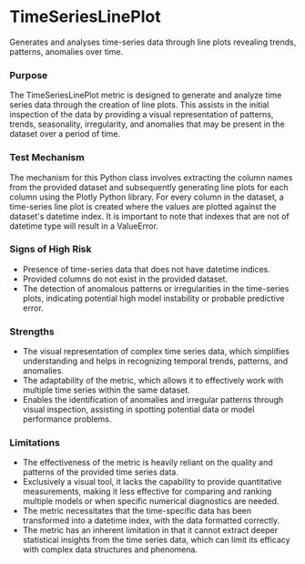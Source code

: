# TimeSeriesLinePlot

Generates and analyses time-series data through line plots revealing trends, patterns, anomalies over time.

### Purpose

The TimeSeriesLinePlot metric is designed to generate and analyze time series data through the creation of line
plots. This assists in the initial inspection of the data by providing a visual representation of patterns, trends,
seasonality, irregularity, and anomalies that may be present in the dataset over a period of time.

### Test Mechanism

The mechanism for this Python class involves extracting the column names from the provided dataset and subsequently
generating line plots for each column using the Plotly Python library. For every column in the dataset, a
time-series line plot is created where the values are plotted against the dataset's datetime index. It is important
to note that indexes that are not of datetime type will result in a ValueError.

### Signs of High Risk

- Presence of time-series data that does not have datetime indices.
- Provided columns do not exist in the provided dataset.
- The detection of anomalous patterns or irregularities in the time-series plots, indicating potential high model
instability or probable predictive error.

### Strengths

- The visual representation of complex time series data, which simplifies understanding and helps in recognizing
temporal trends, patterns, and anomalies.
- The adaptability of the metric, which allows it to effectively work with multiple time series within the same
dataset.
- Enables the identification of anomalies and irregular patterns through visual inspection, assisting in spotting
potential data or model performance problems.

### Limitations

- The effectiveness of the metric is heavily reliant on the quality and patterns of the provided time series data.
- Exclusively a visual tool, it lacks the capability to provide quantitative measurements, making it less effective
for comparing and ranking multiple models or when specific numerical diagnostics are needed.
- The metric necessitates that the time-specific data has been transformed into a datetime index, with the data
formatted correctly.
- The metric has an inherent limitation in that it cannot extract deeper statistical insights from the time series
data, which can limit its efficacy with complex data structures and phenomena.